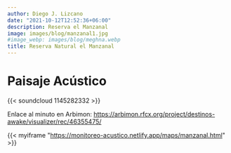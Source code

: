 ```yaml
---
author: Diego J. Lizcano
date: "2021-10-12T12:52:36+06:00"
description: Reserva el Manzanal
image: images/blog/manzanal1.jpg
#image_webp: images/blog/meghna.webp
title: Reserva Natural el Manzanal
---
```


# Paisaje Acústico

{{< soundcloud 1145282332 >}}


Enlace al minuto en Arbimon: https://arbimon.rfcx.org/project/destinos-awake/visualizer/rec/46355475/



{{< myiframe "https://monitoreo-acustico.netlify.app/maps/manzanal.html" >}}

